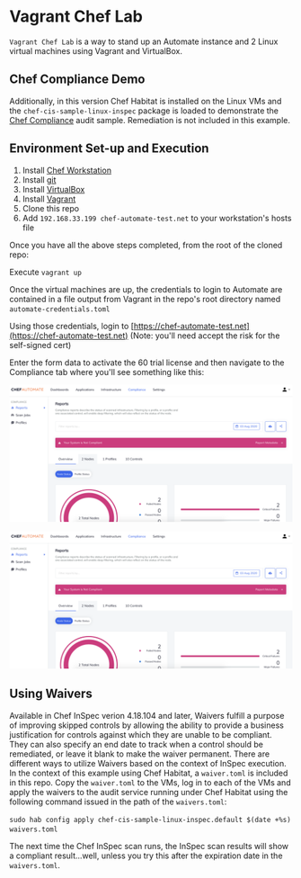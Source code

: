 # Vagrant Chef Lab

`Vagrant Chef Lab` is a way to stand up an Automate instance and 2 Linux virtual machines using Vagrant and
VirtualBox.

## Chef Compliance Demo
Additionally, in this version Chef Habitat is installed on the Linux VMs and the `chef-cis-sample-linux-inspec`
package is loaded to demonstrate the [Chef Compliance](https://docs.chef.io/compliance/) audit sample.  Remediation is not included in this example.

## Environment Set-up and Execution

1. Install [Chef Workstation](https://downloads.chef.io/chef-workstation)
2. Install [git](https://git-scm.com/downloads)
3. Install [VirtualBox](https://www.virtualbox.org/wiki/Downloads)
4. Install [Vagrant](https://www.vagrantup.com/downloads.html)
5. Clone this repo
6. Add `192.168.33.199 chef-automate-test.net` to your workstation's hosts file

Once you have all the above steps completed, from the root of the cloned repo:

Execute `vagrant up`

Once the virtual machines are up, the credentials to login to Automate are contained in
a file output from Vagrant in the repo's root directory named `automate-credentials.toml`

Using those credentials, login to [https://chef-automate-test.net](https://chef-automate-test.net)
(Note: you'll need accept the risk for the self-signed cert)

Enter the form data to activate the 60 trial license and then navigate to the Compliance tab where
you'll see something like this:

![Chef Automate image 1](images/Automate-01.png)

![Chef Automate image 2](images/Automate-01.png)

## Using Waivers

Available in Chef InSpec verion 4.18.104 and later, Waivers fulfill a purpose of improving skipped controls by allowing the ability to provide a business justification for controls against which they are unable to be compliant. They can also specify an end date to track when a control should be remediated, or leave it blank to make the waiver permanent.  There are different ways to utilize Waivers based on the context of InSpec execution. In the context of this example using Chef Habitat, a `waiver.toml` is included in this repo.  Copy the `waiver.toml` to the VMs, log in to each of the VMs and apply the waivers to the audit service running under Chef Habitat using the following command issued in the path of the `waivers.toml`:

`sudo hab config apply chef-cis-sample-linux-inspec.default $(date +%s) waivers.toml`

The next time the Chef InSpec scan runs, the InSpec scan results will show a compliant result...well, unless you try this after the expiration date in the `waivers.toml`.
